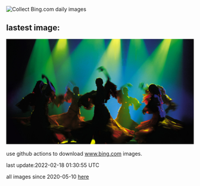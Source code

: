 ![Collect Bing.com daily images](https://github.com/counter2015/bing-daily-images/workflows/Collect%20Bing.com%20daily%20images/badge.svg)
## lastest image:
![](images/FlamencoDance.jpg)

use github actions to download www.bing.com images.

last update:2022-02-18 01:30:55 UTC

all images since 2020-05-10 [here](https://github.com/counter2015/bing-daily-images/tree/master/images) 
